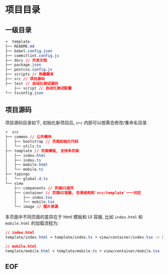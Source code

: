 # 项目目录

## 一级目录
```css
➜  template
├── README.md
├── babel.config.json
├── commitlint.config.js
├── docs // 开发文档
├── package.json
├── postcss.config.js
├── scripts // 构建脚本
├── src // 项目源码
├── test // 自动化测试源码
    ├── script // 自动化测试配置
└── tsconfig.json
```

## 项目源码

项目源码目录如下, 初始化新项目后, `src` 内部可以按需去修改/重命名目录. 
```css
➜  src
├── common // 公共模块
│   ├── bootstrap // 页面初始化代码
│   └── utils.ts
├── template // 页面模板, 支持多页面
│   ├── index.html
│   ├── index.ts
│   ├── mobile.html
│   └── mobile.ts
├── typings
│   └── global.d.ts
└── view
    ├── components // 页面UI组件
    ├── container // 页面UI容器, 目录结构和`src/template`一一对应
    │   ├── index.tsx
    │   └── mobile.tsx
    └── image // 图片资源
```

多页面中不同页面的差异在于 html 模板和 UI 容器, 比如 `index.html` 和 `mobile.html` 的加载流程为:
```css
// index.html
template/index.html ➜ template/index.ts ➜ view/container/index.tsx -> 页面UI组件

// mobile.html
template/mobile.html ➜ template/mobile.ts ➜ view/container/mobile.tsx -> 页面UI组件
```

## EOF

